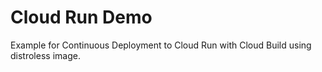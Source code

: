# Cloud Run Demo
Example for Continuous Deployment to Cloud Run with Cloud Build using distroless image.
